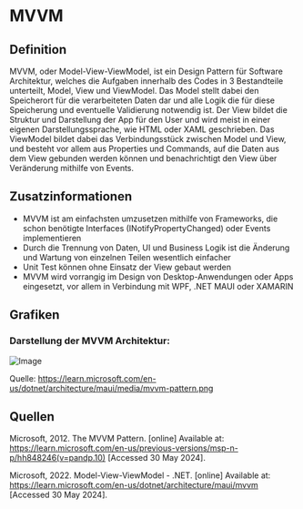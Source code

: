 # MVVM

## Definition

MVVM, oder Model-View-ViewModel, ist ein Design Pattern für Software Architektur, welches die Aufgaben innerhalb des Codes in 3 Bestandteile unterteilt, Model, View und ViewModel.
Das Model stellt dabei den Speicherort für die verarbeiteten Daten dar und alle Logik die für diese Speicherung und eventuelle Validierung notwendig ist.
Der View bildet die Struktur und Darstellung der App für den User und wird meist in einer eigenen Darstellungssprache, wie HTML oder XAML geschrieben.
Das ViewModel bildet dabei das Verbindungsstück zwischen Model und View, und besteht vor allem aus Properties und Commands, auf die Daten aus dem View gebunden werden können und benachrichtigt den View über Veränderung mithilfe von Events.


## Zusatzinformationen

- MVVM ist am einfachsten umzusetzen mithilfe von Frameworks, die schon benötigte Interfaces (INotifyPropertyChanged) oder Events implementieren
- Durch die Trennung von Daten, UI und Business Logik ist die Änderung und Wartung von einzelnen Teilen wesentlich einfacher
- Unit Test können ohne Einsatz der View gebaut werden
- MVVM wird vorrangig im Design von Desktop-Anwendungen oder Apps eingesetzt, vor allem in Verbindung mit WPF, .NET MAUI oder XAMARIN

## Grafiken

### Darstellung der MVVM Architektur:

![Image](https://learn.microsoft.com/en-us/dotnet/architecture/maui/media/mvvm-pattern.png)

Quelle: https://learn.microsoft.com/en-us/dotnet/architecture/maui/media/mvvm-pattern.png

## Quellen

Microsoft, 2012. The MVVM Pattern. [online] Available at: <https://learn.microsoft.com/en-us/previous-versions/msp-n-p/hh848246(v=pandp.10)> [Accessed 30 May 2024].

Microsoft, 2022. Model-View-ViewModel - .NET. [online] Available at: <https://learn.microsoft.com/en-us/dotnet/architecture/maui/mvvm> [Accessed 30 May 2024].